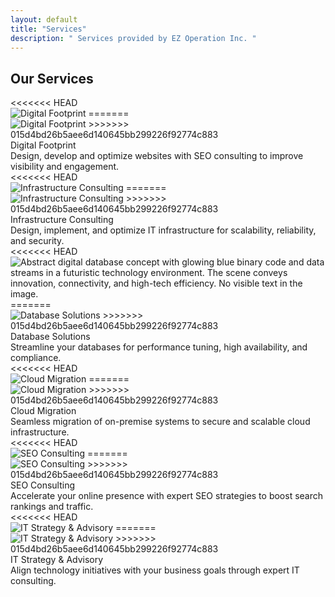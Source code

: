 ```yaml
---
layout: default
title: "Services"
description: " Services provided by EZ Operation Inc. "
---
```


<div class="row g-4 mt-5 justify-content-center text-center " id="services">
  <h2> Our Services </h2>
  <!-- Service 1 -->
  <div class="col-md-4">
<<<<<<< HEAD
    <div class="card h-100 service-card shadow-sm">
      <img src="assets/images/footprint.png" class="service-img img-fluid" alt="Digital Footprint"/>
=======
    <div class="card service-card shadow-sm">
      <img src="assets/images/footprint.png" class="service-img" alt="Digital Footprint"/>
>>>>>>> 015d4bd26b5aee6d140645bb299226f92774c883
      <div class="card-body text-center">
        <i class="fas fa-globe service-icon"></i>
        <div class="service-title">Digital Footprint</div>
      </div>
      <div class="service-overlay">
        Design, develop and optimize websites with SEO consulting to improve visibility and engagement.
      </div>
    </div>
  </div>
  <!-- Service 2 -->
  <div class="col-md-4">
<<<<<<< HEAD
    <div class="card h-100 service-card shadow-sm">
      <img src="assets/images/infra.jpg" class="service-img img-fluid" alt="Infrastructure Consulting"/>
=======
    <div class="card service-card shadow-sm">
      <img src="assets/images/infra.jpg" class="service-img" alt="Infrastructure Consulting"/>
>>>>>>> 015d4bd26b5aee6d140645bb299226f92774c883
      <div class="card-body text-center">
        <i class="fas fa-network-wired service-icon"></i>
        <div class="service-title">Infrastructure Consulting</div>
      </div>
      <div class="service-overlay">
        Design, implement, and optimize IT infrastructure for scalability, reliability, and security.
      </div>
    </div>
  </div>
  <!-- Service 3 -->
  <div class="col-md-4">
<<<<<<< HEAD
    <div class="card h-100 service-card shadow-sm">
      <img src="assets/images/database.jpg" class="service-img img-fluid" loading="lazy" alt="Abstract digital database concept with glowing blue binary code and data streams in a futuristic technology environment. The scene conveys innovation, connectivity, and high-tech efficiency. No visible text in the image."/>
=======
    <div class="card service-card shadow-sm">
      <img src="assets/images/database.jpg" class="service-img" alt="Database Solutions"/>
>>>>>>> 015d4bd26b5aee6d140645bb299226f92774c883
      <div class="card-body text-center">
        <i class="fas fa-database service-icon"></i>
        <div class="service-title">Database Solutions</div>
      </div>
      <div class="service-overlay">
        Streamline your databases for performance tuning, high availability, and compliance.
      </div>
    </div>
  </div>
  <!-- Service 4 -->
  <div class="col-md-4">
<<<<<<< HEAD
    <div class="card h-100 service-card shadow-sm">
      <img src="assets/images/cloud.jpg" class="service-img img-fluid" loading="lazy" alt="Cloud Migration"/>
=======
    <div class="card service-card shadow-sm">
      <img src="assets/images/cloud.jpg" class="service-img" alt="Cloud Migration"/>
>>>>>>> 015d4bd26b5aee6d140645bb299226f92774c883
      <div class="card-body text-center">
        <i class="fas fa-cloud-upload-alt service-icon"></i>
        <div class="service-title">Cloud Migration</div>
      </div>
      <div class="service-overlay">
        Seamless migration of on-premise systems to secure and scalable cloud infrastructure.
      </div>
    </div>
  </div>
  <!-- Service 5 -->
  <div class="col-md-4">
<<<<<<< HEAD
    <div class="card h-100 service-card shadow-sm">
      <img src="assets/images/SEO.jpg" class="service-img img-fluid" loading="lazy" alt="SEO Consulting"/>
=======
    <div class="card service-card shadow-sm">
      <img src="assets/images/SEO.jpg" class="service-img" alt="SEO Consulting"/>
>>>>>>> 015d4bd26b5aee6d140645bb299226f92774c883
      <div class="card-body text-center">
        <i class="fas fa-cogs service-icon"></i>
        <div class="service-title">SEO Consulting</div>
      </div>
      <div class="service-overlay">
        Accelerate your online presence with expert SEO strategies to boost search rankings and traffic.
      </div>
    </div>
  </div>
  <!-- Service 6 -->
  <div class="col-md-4">
<<<<<<< HEAD
    <div class="card h-100 service-card shadow-sm">
      <img src="assets/images/strategy.png" class="service-img" loading="lazy" alt="IT Strategy & Advisory"/>
=======
    <div class="card service-card shadow-sm">
      <img src="assets/images/strategy.png" class="service-img" alt="IT Strategy & Advisory"/>
>>>>>>> 015d4bd26b5aee6d140645bb299226f92774c883
      <div class="card-body text-center">
        <i class="fas fa-lightbulb service-icon"></i>
        <div class="service-title">IT Strategy & Advisory</div>
      </div>
      <div class="service-overlay">
        Align technology initiatives with your business goals through expert IT consulting.
      </div>
    </div>
  </div>
</div>